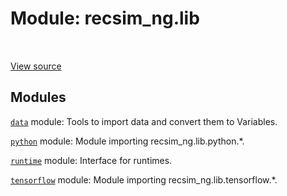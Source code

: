 <div itemscope itemtype="http://developers.google.com/ReferenceObject">
<meta itemprop="name" content="recsim_ng.lib" />
<meta itemprop="path" content="Stable" />
</div>

# Module: recsim_ng.lib

<!-- Insert buttons and diff -->

<table class="tfo-notebook-buttons tfo-api nocontent" align="left">

</table>

<a target="_blank" href="https://github.com/google-research/recsim_ng/tree/master/recsim_ng/lib/__init__.py">View
source</a>

## Modules

[`data`](../recsim_ng/lib/data.md) module: Tools to import data and convert them
to Variables.

[`python`](../recsim_ng/lib/python.md) module: Module importing
recsim_ng.lib.python.*.

[`runtime`](../recsim_ng/lib/runtime.md) module: Interface for runtimes.

[`tensorflow`](../recsim_ng/lib/tensorflow.md) module: Module importing
recsim_ng.lib.tensorflow.*.
